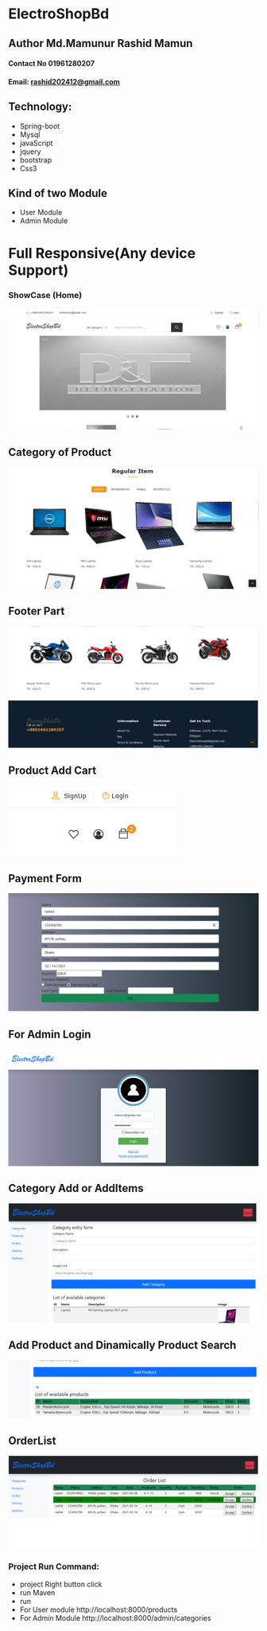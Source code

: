 # ElectroShopBd

## Author Md.Mamunur Rashid Mamun
#### Contact No 01961280207
#### Email: rashid202412@gmail.com

## Technology: 
- Spring-boot
- Mysql
- javaScript
- jquery
- bootstrap
- Css3

## Kind of two Module
  - User Module
  - Admin Module

# Full Responsive(Any device Support)

  ### ShowCase (Home)
  ![](/img/1.png)

## Category of Product
  ![](/img/3.png)

## Footer Part
  ![](/img/4.png)

## Product Add Cart
  ![](/img/5.png)

## Payment Form
  ![](/img/6.png)

## For Admin Login
  ![](/img/7.png)

## Category Add or AddItems
  ![](/img/8.png)

## Add Product and Dinamically Product Search
  ![](/img/9.png)

## OrderList
  ![](/img/10.png)

### Project Run Command:
- project Right button click
- run Maven
- run
- For User module http://localhost:8000/products
- For Admin Module http://localhost:8000/admin/categories
  